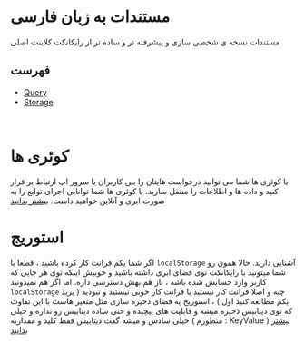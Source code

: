 # مستندات به زبان فارسی
مستندات نسخه ی شخصی سازی و پیشرفته تر و ساده تر از رایکانکت کلاینت اصلی

## فهرست
- [Query](./query.md)
- [Storage](./storage.md)

<br>

# کوئری ها
با کوئری ها شما می توانید درخواست هایتان را بین کاربران یا سرور اپ ارتباط بر قرار کنید و داده ها و اطلاعات را منتقل سازید. با کوئری ها شما توانایی اجرای توابع را به صورت ابری و آنلاین خواهید داشت. [بیشتر بدانید](./query.md)

# استوریج
اگر شما یکم فرانت کار کرده باشید ، قطعا با `localStorage` آشنایی دارید. حالا همون رو شما میتونید با رایکانکت توی فضای ابری داشته باشید و خوبیش اینکه توی هر جایی که کاربر وارد حسابش شده باشه ، باز هم بهش دسترسی داره. اما اگر هم نمیدونید `localStorage` چیه و اصلا فرانت کار نیستید یا فرانت کار خوبی نیستید و نبودید ( برید یکم مطالعه کنید اول ) ، استوریج یه فضای ذخیره سازی مثل متغیر هاست با این تفاوت که توی دیتابیس ذخیره میشه و قابلیت های پیچیده و حتی ساده دیتابیس رو نداره و خیلی خیلی سادس و میشه گفت دیتابیس فقط کلید و مقداریه ( منظورم : KeyValue ) [بیشتر بدانید](./storage.md)